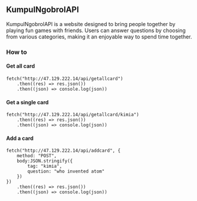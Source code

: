 ## KumpulNgobrolAPI

KumpulNgobrolAPI is a website designed to bring people together by playing fun games with friends. Users can answer questions by choosing from various categories, making it an enjoyable way to spend time together.

### How to

#### Get all card

```
fetch("http://47.129.222.14/api/getallcard")
    .then((res) => res.json())
    .then((json) => console.log(json))
```

#### Get a single card

```
fetch("http://47.129.222.14/api/getallcard/kimia")
    .then((res) => res.json())
    .then((json) => console.log(json))
```

#### Add a card

```
fetch("http://47.129.222.14/api/addcard", {
    method: "POST",
    body:JSON.stringify({
        tag: "kimia",
        question: "who invented atom"
    })
})
    .then((res) => res.json())
    .then((json) => console.log(json))
```
